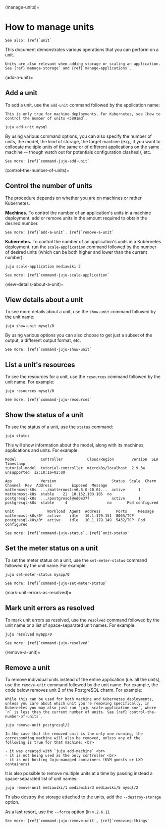 (manage-units)=
# How to manage units

```{ibnote}
See also: {ref}`unit`
```

This document demonstrates various operations that you can perform on a unit.

```{important}
Units are also relevant when adding storage or scaling an application. See {ref}`manage-storage` and {ref}`manage-applications`.
```

(add-a-unit)=
## Add a unit

To add a unit, use the `add-unit` command followed by the application name:

```{important}
This is only true for machine deployments. For Kubernetes, see [How to control the number of units <5891md`.
```

```text
juju add-unit mysql
```

By using various command options, you can also specify the number of units, the model, the kind of storage, the target machine (e.g., if you want to collocate multiple units of the same or of different applications on the same machine -- though watch out for potentials configuration clashes!), etc.

```{ibnote}
See more: {ref}`command-juju-add-unit`
```

(control-the-number-of-units)=
## Control the number of units

The procedure depends on whether you are on machines or rather Kubernetes.

**Machines.** To control the number of an application's units in a machine deployment, add or remove units in the amount required to obtain the desired number.

```{ibnote}
See more: {ref}`add-a-unit`, {ref}`remove-a-unit`
```

**Kubernetes.** To control the number of an application's units in a Kubernetes deployment, run the `scale-application` command followed by the number of desired units (which can be both higher and lower than the current number).

```text
juju scale-application mediawiki 3
```

```{ibnote}
See more: {ref}`command-juju-scale-application`
```

(view-details-about-a-unit)=
## View details about a unit

To see more details about a unit, use the `show-unit` command followed by the unit name:

```text
juju show-unit mysql/0
```

By using various options you can also choose to get just a subset of the output, a different output format, etc.

```{ibnote}
See more: {ref}`command-juju-show-unit`
```

## List a unit's resources

To see the resources for a unit, use the `resources` command followed by the unit name. For example:

```text
juju resources mysql/0
```

```{ibnote}
See more: {ref}`command-juju-resources`
```

## Show the status of a unit

To see the status of a unit, use the `status` command:

```text
juju status
```

This will show information about the model, along with its machines, applications and units. For example:

```text
Model           Controller           Cloud/Region        Version  SLA          Timestamp
tutorial-model  tutorial-controller  microk8s/localhost  2.9.34   unsupported  12:10:16+02:00

App             Version                         Status  Scale  Charm           Channel  Rev  Address         Exposed  Message
mattermost-k8s  .../mattermost:v6.6.0-20.04...  active      1  mattermost-k8s  stable    21  10.152.183.185  no
postgresql-k8s  .../postgresql@ed0e37f          active      1  postgresql-k8s  stable     4                  no       Pod configured

Unit               Workload  Agent  Address       Ports     Message
mattermost-k8s/0*  active    idle   10.1.179.151  8065/TCP
postgresql-k8s/0*  active    idle   10.1.179.149  5432/TCP  Pod configured
```

```{ibnote}
See more: {ref}`command-juju-status`, {ref}`unit-status`
```

## Set the meter status on a unit

To set the meter status on a unit, use the `set-meter-status` command followed by the unit name. For example:

```text
juju set-meter-status myapp/0
```

```{ibnote}
See more: {ref}`command-juju-set-meter-status`
```

(mark-unit-errors-as-resolved)=
## Mark unit errors as resolved

To mark unit errors as resolved, use the `resolved` command followed by the unit name or a list of space-separated unit names. For example:

```text
juju resolved myapp/0
```

```{ibnote}
See more: {ref}`command-juju-resolved`
```

(remove-a-unit)=
## Remove a unit

To remove individual units instead of the entire application (i.e. all the units), use the `remove-unit` command followed by the unit name. For example, the code below removes unit 2 of the PostgreSQL charm. For example:

```{important}
While this can be used for both machine and Kubernetes deployments, unless you care about which unit you're removing specifically, in Kubernetes you may also just run `juju scale-application <n>`, where `n` is less than the current number of units. See {ref}`control-the-number-of-units`.
```

```text
juju remove-unit postgresql/2
```

```{important}
In the case that the removed unit is the only one running, the corresponding machine will also be removed, unless any of the following is true for that machine: <br>

- it was created with `juju add-machine` <br>
- it is not being used as the only controller <br>
- it is not hosting Juju-managed containers (KVM guests or LXD containers)

```

It is also possible to remove multiple units at a time by passing instead a space-separated list of unit names:

```text
juju remove-unit mediawiki/1 mediawiki/3 mediawiki/5 mysql/2
```

<!--Why is this necessary? Doesn't removing a unit automatically destroy the storage?-->
To also destroy the storage attached to the units, add the `--destroy-storage` option.

<!--As a last resort in case of what...?-->
As a last resort, use the `--force` option (in `v.2.6.1`).

```{ibnote}
See more: {ref}`command-juju-remove-unit`, {ref}`removing-things`
```

